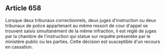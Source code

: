 Article 658
----
Lorsque deux tribunaux correctionnels, deux juges d'instruction ou deux
tribunaux de police appartenant au même ressort de cour d'appel se trouvent
saisis simultanément de la même infraction, il est réglé de juges par la chambre
de l'instruction qui statue sur requête présentée par le ministère public ou les
parties. Cette décision est susceptible d'un recours en cassation.
